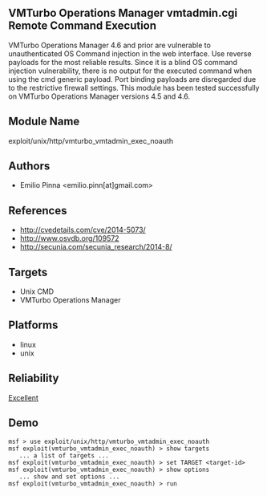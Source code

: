 ## VMTurbo Operations Manager vmtadmin.cgi Remote Command Execution

VMTurbo Operations Manager 4.6 and prior are vulnerable to 
unauthenticated OS Command injection in the web interface. 
Use reverse payloads for the most reliable results. Since it 
is a blind OS command injection vulnerability, there is no 
output for the executed command when using the cmd generic 
payload. Port binding payloads are disregarded due to the 
restrictive firewall settings. This module has been tested 
successfully on VMTurbo Operations Manager versions 4.5 and 
4.6.


## Module Name
exploit/unix/http/vmturbo_vmtadmin_exec_noauth

## Authors
* Emilio Pinna <emilio.pinn[at]gmail.com>


## References
* http://cvedetails.com/cve/2014-5073/
* http://www.osvdb.org/109572
* http://secunia.com/secunia_research/2014-8/



## Targets
* Unix CMD
* VMTurbo Operations Manager


## Platforms
* linux
* unix

## Reliability
[Excellent](https://github.com/rapid7/metasploit-framework/wiki/Exploit-Ranking)

## Demo

```
msf > use exploit/unix/http/vmturbo_vmtadmin_exec_noauth
msf exploit(vmturbo_vmtadmin_exec_noauth) > show targets
   ... a list of targets ...
msf exploit(vmturbo_vmtadmin_exec_noauth) > set TARGET <target-id>
msf exploit(vmturbo_vmtadmin_exec_noauth) > show options
   ... show and set options ...
msf exploit(vmturbo_vmtadmin_exec_noauth) > run
```
    
    
